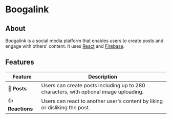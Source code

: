 # Boogalink

## About

Boogalink is a social media platform that enables users to create posts and engage with others' content. It uses [React](https://react.dev/) and [Firebase](https://firebase.google.com/).

## Features

|Feature|Description|
|--|--|
|📝 **Posts**|Users can create posts including up to 280 characters, with optional image uploading.|
|👍 **Reactions**|Users can react to another user's content by liking or disliking the post.|
